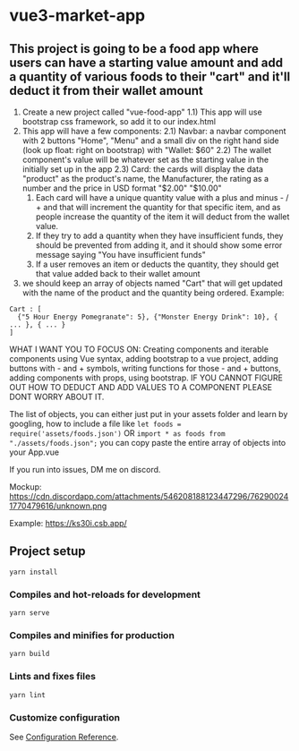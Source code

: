 # vue3-market-app

## This project is going to be a food app where users can have a starting value amount and add a quantity of various foods to their "cart" and it'll deduct it from their wallet amount

1. Create a new project called "vue-food-app"
   1.1) This app will use bootstrap css framework, so add it to our index.html
2. This app will have a few components:
   2.1) Navbar: a navbar component with 2 buttons "Home", "Menu" and a small div on the right hand side (look up float: right on bootstrap) with "Wallet: $60"
  2.2) The wallet component's value will be whatever set as the starting value in the initially set up in the app 
  2.3) Card: the cards will display the data "product" as the product's name, the Manufacturer, the rating as a number and the price in USD format "$2.00" "\$10.00"
   1. Each card will have a unique quantity value with a plus and minus - / + and that will increment the quantity for that specific item, and as people increase the quantity of the item it will deduct from the wallet value.
   2. If they try to add a quantity when they have insufficient funds, they should be prevented from adding it, and it should show some error message saying "You have insufficient funds"
   3. If a user removes an item or deducts the quantity, they should get that value added back to their wallet amount
3. we should keep an array of objects named "Cart" that will get updated with the name of the product and the quantity being ordered. Example:

```
Cart : [
  {"5 Hour Energy Pomegranate": 5}, {"Monster Energy Drink": 10}, { ... }, { ... }
]
```

WHAT I WANT YOU TO FOCUS ON:
Creating components and iterable components using Vue syntax, adding bootstrap to a vue project, adding buttons with - and + symbols, writing functions for those - and + buttons, adding components with props, using bootstrap.
IF YOU CANNOT FIGURE OUT HOW TO DEDUCT AND ADD VALUES TO A COMPONENT PLEASE DONT WORRY ABOUT IT.

The list of objects, you can either just put in your assets folder and learn by googling, how to include a file like `let foods = require('assets/foods.json')` OR `import * as foods from "./assets/foods.json";` you can copy paste the entire array of objects into your App.vue

If you run into issues, DM me on discord.

Mockup: https://cdn.discordapp.com/attachments/546208188123447296/762900241770479616/unknown.png

Example: https://ks30i.csb.app/

## Project setup

```
yarn install
```

### Compiles and hot-reloads for development

```
yarn serve
```

### Compiles and minifies for production

```
yarn build
```

### Lints and fixes files

```
yarn lint
```

### Customize configuration

See [Configuration Reference](https://cli.vuejs.org/config/).

